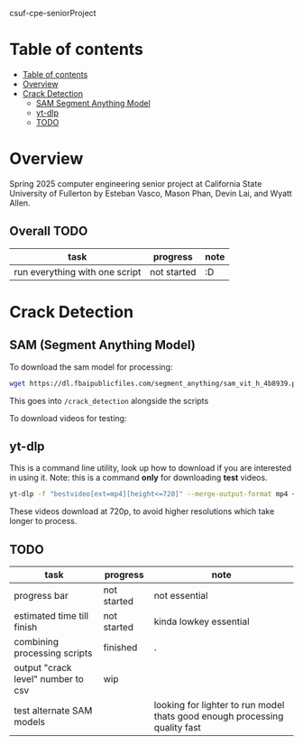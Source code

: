 csuf-cpe-seniorProject
# Table of contents
<!-- TOC -->

- [Table of contents](#table-of-contents)
- [Overview](#overview)
- [Crack Detection](#crack-detection)
    - [SAM Segment Anything Model](#sam-segment-anything-model)
    - [yt-dlp](#yt-dlp)
    - [TODO](#todo)

<!-- /TOC -->
# Overview
Spring 2025 computer engineering senior project at California State University of Fullerton by Esteban Vasco, Mason Phan, Devin Lai, and Wyatt Allen.
## Overall TODO
task                           | progress    | note
-------------------------------|-------------|-----
run everything with one script | not started | :D
# Crack Detection 
## SAM (Segment Anything Model)
To download the sam model for processing:
```bash
wget https://dl.fbaipublicfiles.com/segment_anything/sam_vit_h_4b8939.pth
```
This goes into `/crack_detection` alongside the scripts

To download videos for testing:
## yt-dlp
This is a command line utility, look up how to download if you are interested in using it.
Note: this is a command **only** for downloading **test** videos.
```bash
yt-dlp -f "bestvideo[ext=mp4][height<=720]" --merge-output-format mp4 <video_url>
```
These videos download at 720p, to avoid higher resolutions which take longer to process.

## TODO
task                               | progress    | note
-----------------------------------|-------------|-----------------
progress bar                       | not started | not essential
estimated time till finish         | not started | kinda lowkey essential
combining processing scripts       | finished    | .
output "crack level" number to csv | wip         |
test alternate SAM models          |             | looking for lighter to run model thats good enough processing quality fast